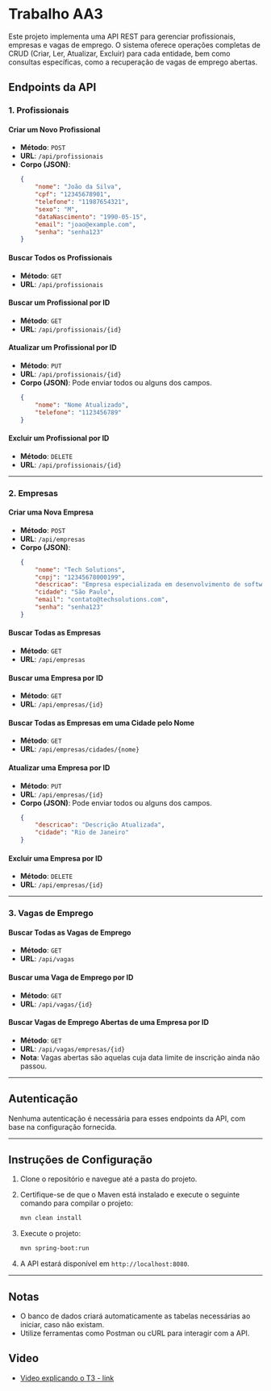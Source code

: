 
# Trabalho AA3

Este projeto implementa uma API REST para gerenciar profissionais, empresas e vagas de emprego. O sistema oferece operações completas de CRUD (Criar, Ler, Atualizar, Excluir) para cada entidade, bem como consultas específicas, como a recuperação de vagas de emprego abertas.



## Endpoints da API

### 1. **Profissionais**

#### Criar um Novo Profissional

- **Método**: `POST`
- **URL**: `/api/profissionais`
- **Corpo (JSON)**:
  ```json
  {
      "nome": "João da Silva",
      "cpf": "12345678901",
      "telefone": "11987654321",
      "sexo": "M",
      "dataNascimento": "1990-05-15",
      "email": "joao@example.com",
      "senha": "senha123"
  }
  ```

#### Buscar Todos os Profissionais

- **Método**: `GET`
- **URL**: `/api/profissionais`

#### Buscar um Profissional por ID

- **Método**: `GET`
- **URL**: `/api/profissionais/{id}`

#### Atualizar um Profissional por ID

- **Método**: `PUT`
- **URL**: `/api/profissionais/{id}`
- **Corpo (JSON)**: Pode enviar todos ou alguns dos campos.
  ```json
  {
      "nome": "Nome Atualizado",
      "telefone": "1123456789"
  }
  ```

#### Excluir um Profissional por ID

- **Método**: `DELETE`
- **URL**: `/api/profissionais/{id}`

---

### 2. **Empresas**

#### Criar uma Nova Empresa

- **Método**: `POST`
- **URL**: `/api/empresas`
- **Corpo (JSON)**:
  ```json
  {
      "nome": "Tech Solutions",
      "cnpj": "12345678000199",
      "descricao": "Empresa especializada em desenvolvimento de software.",
      "cidade": "São Paulo",
      "email": "contato@techsolutions.com",
      "senha": "senha123"
  }
  ```

#### Buscar Todas as Empresas

- **Método**: `GET`
- **URL**: `/api/empresas`

#### Buscar uma Empresa por ID

- **Método**: `GET`
- **URL**: `/api/empresas/{id}`

#### Buscar Todas as Empresas em uma Cidade pelo Nome

- **Método**: `GET`
- **URL**: `/api/empresas/cidades/{nome}`

#### Atualizar uma Empresa por ID

- **Método**: `PUT`
- **URL**: `/api/empresas/{id}`
- **Corpo (JSON)**: Pode enviar todos ou alguns dos campos.
  ```json
  {
      "descricao": "Descrição Atualizada",
      "cidade": "Rio de Janeiro"
  }
  ```

#### Excluir uma Empresa por ID

- **Método**: `DELETE`
- **URL**: `/api/empresas/{id}`

---

### 3. **Vagas de Emprego**

#### Buscar Todas as Vagas de Emprego

- **Método**: `GET`
- **URL**: `/api/vagas`

#### Buscar uma Vaga de Emprego por ID

- **Método**: `GET`
- **URL**: `/api/vagas/{id}`

#### Buscar Vagas de Emprego Abertas de uma Empresa por ID

- **Método**: `GET`
- **URL**: `/api/vagas/empresas/{id}`
- **Nota**: Vagas abertas são aquelas cuja data limite de inscrição ainda não passou.

---

## Autenticação

Nenhuma autenticação é necessária para esses endpoints da API, com base na configuração fornecida.

---

## Instruções de Configuração

1. Clone o repositório e navegue até a pasta do projeto.
2. Certifique-se de que o Maven está instalado e execute o seguinte comando para compilar o projeto:

   ```bash
   mvn clean install
   ```

3. Execute o projeto:

   ```bash
   mvn spring-boot:run
   ```

4. A API estará disponível em `http://localhost:8080`.

---

## Notas

- O banco de dados criará automaticamente as tabelas necessárias ao iniciar, caso não existam.
- Utilize ferramentas como Postman ou cURL para interagir com a API.

## Video
- [Video explicando o T3 - link](https://drive.google.com/file/d/1KSwyPli_v6bvRA6AvMjUgFPYrNTmlOC1/view?usp=sharing)


